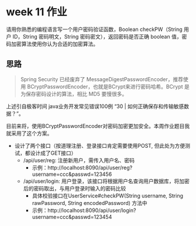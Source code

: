 # week 11 作业

请用你熟悉的编程语言写一个用户密码验证函数，Boolean checkPW（String 用户 ID，String 密码明文，String 密码密文），返回密码是否正确 boolean 值，密码加密算法使用你认为合适的加密算法。

## 思路  

>Spring Security 已经废弃了 MessageDigestPasswordEncoder，推荐使用 BCryptPasswordEncoder，也就是BCrypt来进行密码哈希。BCrypt 是为保存密码设计的算法，相比 MD5 要慢很多。

上述引自极客时间 java业务开发常见错误100例 “30 | 如何正确保存和传输敏感数据？”。

目前来将，使用BCryptPasswordEncoder对密码加密更加安全。本周作业题目我就采用了这个方案。  

- 设计了两个接口（按道理注册、登录接口肯定需要使用POST, 但此处为方便测试，都设计成了GET接口）
    - /api/user/reg: 注册新用户，需传入用户名、密码
        - 示例：http://localhost:8090/api/user/reg?username=ccc&passwd=123456
    - /api/user/login: 用户登录，该接口将根据用户名查询用户数据库，将加密后的密码取出，与用户登录时输入的密码比较
        - 具体校验接口在UserService#checkPW(String username, String rawPassword, String encodedPassword) 方法中
        - 示例：http://localhost:8090/api/user/login?username=ccc&passwd=123454
       